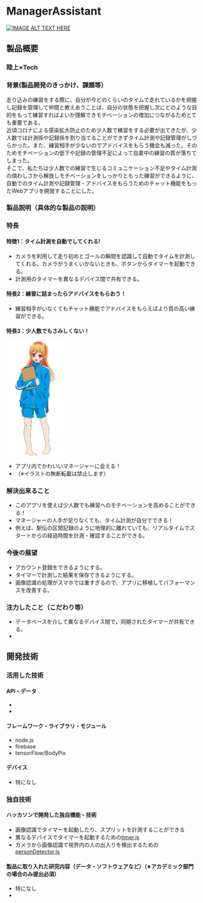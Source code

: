 # ManagerAssistant

[![IMAGE ALT TEXT HERE](https://jphacks.com/wp-content/uploads/2020/09/JPHACKS2020_ogp.jpg)](https://www.youtube.com/watch?v=G5rULR53uMk)

## 製品概要
### 陸上×Tech
### 背景(製品開発のきっかけ、課題等）
走り込みの練習をする際に、自分が今どのくらいのタイムで走れているかを把握し記録を管理して仲間と教えあうことは、自分の状態を把握し次にどのような目的をもって練習すればよいか理解できモチベーションの増加につながるためとても重要である。\
近頃コロナによる感染拡大防止のため少人数で練習をする必要が出てきたが、少人数では計測係や記録係を割り当てることができずタイム計測や記録管理がしづらかった。また、練習相手が少ないのでアドバイスをもらう機会も減った。そのためモチベーションの低下や記録の管理不足によって自粛中の練習の質が落ちてしまった。\
そこで、私たちは少人数での練習で生じるコミュニケーション不足やタイム計測の煩わしさから解放しモチベーションをしっかりともった練習ができるように、自動でのタイム計測や記録管理・アドバイスをもらうためのチャット機能をもったWebアプリを開発することにした。

### 製品説明（具体的な製品の説明）
### 特長
#### 特徴1：タイム計測を自動でしてくれる!
* カメラを利用して走り初めとゴールの瞬間を認識して自動でタイムを計測してくれる。カメラがうまくいかないときも、ボタンからタイマーを起動できる。
* 計測用のタイマーを異なるデバイス間で共有できる。
#### 特長2：練習に詰まったらアドバイスをもらおう！
* 練習相手がいなくてもチャット機能でアドバイスをもらえばより質の高い練習ができる。
#### 特長3：少人数でもさみしくない！
<img src="/public/image/manager.png" height="300">


* アプリ内でかわいいマネージャーに会える！
* （※イラストの無断転載は禁止します）

### 解決出来ること
* このアプリを使えば少人数でも練習へのモチベーションを高めることができる！
* マネージャーの人手が足りなくても、タイム計測が自分でできる！
* 例えば、駅伝の区間記録のように地理的に離れていても、リアルタイムでスタートからの経過時間を計測・確認することができる。
### 今後の展望
* アカウント登録をできるようにする。
* タイマーで計測した結果を保存できるようにする。
* 画像認識の処理がスマホでは重すぎるので、アプリに移植してパフォーマンスを改善する。
### 注力したこと（こだわり等）
* データベースを介して異なるデバイス間で，同期されたタイマーが共有できる。
* 

## 開発技術
### 活用した技術
#### API・データ
* 
* 

#### フレームワーク・ライブラリ・モジュール
* node.js
* firebase
* tensorFlow/BodyPix

#### デバイス
* 特になし

### 独自技術
#### ハッカソンで開発した独自機能・技術
* 画像認識でタイマーを起動したり、スプリットを計測することができる
* 異なるデバイスでタイマーを起動するための[timer.js](https://github.com/jphacks/C_2011/blob/master/public/javascripts/timer.js)
* カメラから画像認識で視界内の人の出入りを検出するための[personDetector.js](https://github.com/jphacks/C_2011/blob/master/public/javascripts/personDetector.js)

#### 製品に取り入れた研究内容（データ・ソフトウェアなど）（※アカデミック部門の場合のみ提出必須）
* 特になし
* 
